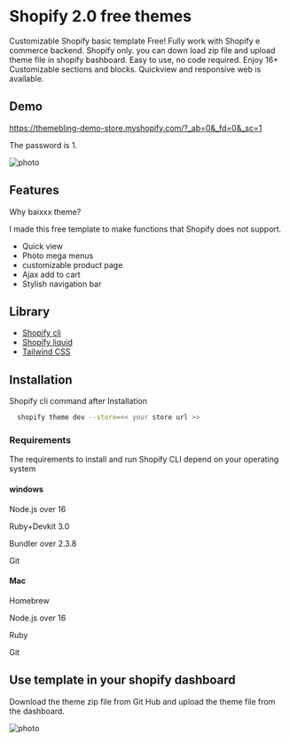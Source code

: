 
# Shopify 2.0 free themes

Customizable Shopify basic template Free! Fully work with Shopify e commerce backend. Shopify only. you can down load zip file and upload theme file in shopify bashboard. Easy to use, no code required. Enjoy 16+ Customizable sections and blocks. 
Quickview and responsive web is available.



## Demo
https://themebling-demo-store.myshopify.com/?_ab=0&_fd=0&_sc=1

The password is 1.



![photo](https://static.wixstatic.com/media/4cff20_e2a2ab06dd0f4731a59d379338557248~mv2.jpg)


## Features

Why baixxx theme?

I made this free template to make functions that Shopify does not support.

- Quick view
- Photo mega menus
- customizable product page
- Ajax add to cart
- Stylish navigation bar


## Library 

 - [Shopify cli](https://shopify.dev/docs/themes/tools/cli)
 - [Shopify liquid](https://shopify.dev/docs/api/liquid)
 - [Tailwind CSS](https://tailwindcss.com/docs/installation)


## Installation

Shopify cli command after Installation
```bash
  shopify theme dev --store=<< your store url >>
```

### Requirements

The requirements to install and run Shopify CLI depend on your operating system

#### windows
Node.js over 16

Ruby+Devkit 3.0

Bundler over 2.3.8

Git

#### Mac
Homebrew

Node.js over 16

Ruby

Git


 
## Use template in your shopify dashboard

Download the theme zip file from Git Hub and upload the theme file from the dashboard.

![photo](https://static.wixstatic.com/media/4cff20_d1cc984c40804b38805e20d20752405a~mv2.png)

